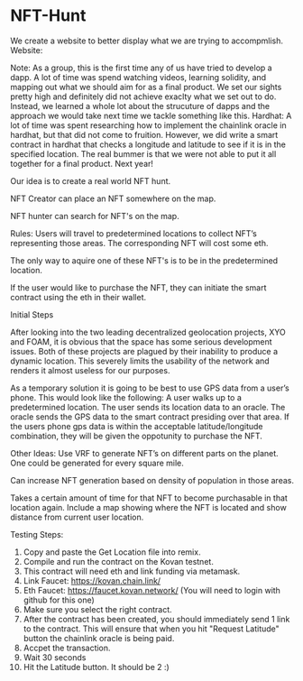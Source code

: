 # NFT-Hunt

We create a website to better display what we are trying to accompmlish.
Website: 

Note: As a group, this is the first time any of us have tried to develop a dapp. A lot of time was spend watching videos, learning solidity, and mapping out what we should aim for as a final product. We set our sights pretty high and definitely did not achieve exaclty what we set out to do. Instead, we learned a whole lot about the strucuture of dapps and the approach we would take next time we tackle something like this.
Hardhat: A lot of time was spent researching how to implement the chainlink oracle in hardhat, but that did not come to fruition.
However, we did write a smart contract in hardhat that checks a longitude and latitude to see if it is in the specified location. 
The real bummer is that we were not able to put it all together for a final product. Next year!


Our idea is to create a real world NFT hunt.

NFT Creator can place an NFT somewhere on the map.

NFT hunter can search for NFT's on the map.

Rules: Users will travel to predetermined locations to collect NFT’s representing those areas. The corresponding NFT will cost some eth.

The only way to aquire one of these NFT's is to be in the predetermined location.

If the user would like to purchase the NFT, they can initiate the smart contract using the eth in their wallet.

Initial Steps

After looking into the two leading decentralized geolocation projects, XYO and FOAM, it is obvious that the space has some serious development issues. Both of these projects are plagued by their inability to produce a dynamic location. This severely limits the usability of the network and renders it almost useless for our purposes.

As a temporary solution it is going to be best to use GPS data from a user’s phone. This would look like the following: A user walks up to a predetermined location. The user sends its location data to an oracle. The oracle sends the GPS data to the smart contract presiding over that area. If the users phone gps data is within the acceptable latitude/longitude combination, they will be given the oppotunity to purchase the NFT. 

Other Ideas:
Use VRF to generate NFT’s on different parts on the planet. One could be generated for every square mile. 

Can increase NFT generation based on density of population in those areas. 

Takes a certain amount of time for that NFT to become purchasable in that location again. Include a map showing where the NFT is located and show distance from current user location.


Testing Steps:
1. Copy and paste the Get Location file into remix.
2. Compile and run the contract on the Kovan testnet.
3. This contract will need eth and link funding via metamask.
4. Link Faucet: https://kovan.chain.link/
5. Eth Faucet: https://faucet.kovan.network/ (You will need to login with github for this one)
6. Make sure you select the right contract.
7. After the contract has been created, you should immediately send 1 link to the contract. This will ensure that when you hit "Request Latitude" button the chainlink oracle is being paid.
8. Accpet the transaction.
9. Wait 30 seconds
10. Hit the Latitude button. It should be 2 :)

